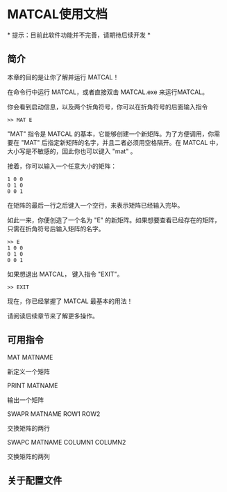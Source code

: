 # MATCAL使用文档

\* 提示：目前此软件功能并不完善，请期待后续开发 \*

## 简介

本章的目的是让你了解并运行 MATCAL！

在命令行中运行 MATCAL，或者直接双击 MATCAL.exe 来运行MATCAL。

你会看到启动信息，以及两个折角符号，你可以在折角符号的后面输入指令

```
>> MAT E
```

"MAT" 指令是 MATCAL 的基本，它能够创建一个新矩阵。为了方便调用，你需要在 "MAT" 后指定新矩阵的名字，并且二者必须用空格隔开。在 MATCAL 中，大小写是不敏感的，因此你也可以键入 "mat" 。

接着，你可以输入一个任意大小的矩阵：

```
1 0 0
0 1 0
0 0 1

```

在矩阵的最后一行之后键入一个空行，来表示矩阵已经输入完毕。

如此一来，你便创造了一个名为 "E" 的新矩阵。如果想要查看已经存在的矩阵，只需在折角符号后输入矩阵的名字。

```
>> E
1 0 0
0 1 0
0 0 1
```

如果想退出 MATCAL， 键入指令 "EXIT"。

```
>> EXIT
```

现在，你已经掌握了 MATCAL 最基本的用法！

请阅读后续章节来了解更多操作。



## 可用指令

MAT MATNAME

新定义一个矩阵

PRINT MATNAME

输出一个矩阵

SWAPR MATNAME ROW1 ROW2

交换矩阵的两行

SWAPC MATNAME COLUMN1 COLUMN2

交换矩阵的两列

## 关于配置文件

